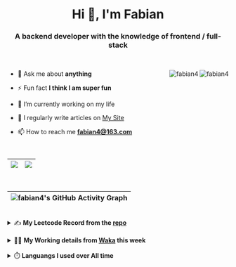 <h1 align="center">Hi 👋, I'm Fabian</h1>
<h3 align="center">A backend developer with the knowledge of frontend / full-stack</h3>

<br/>

<img align="right" src="https://komarev.com/ghpvc/?username=fabian4&label=views&color=0e75b6&style=flat" alt="fabian4" /><img align="right" src="https://img.shields.io/badge/Author-fabian4-orange?logo=Dark%20Reader" alt="fabian4" />


- 💬 Ask me about **anything**

- ⚡ Fun fact **I think I am super fun**

- 🔭 I’m currently working on my life

- 📝 I regularly write articles on [My Site](https://fabian4.site/)

- 📫 How to reach me **fabian4@163.com**


<!-- - 🌱 I’m currently learning **JavaScript** and **typescript** -->

<!-- - 📄 Know about my Daily details on [My Personal Blog Galllery](https://fabian4.github.io/gallery/) -->

<br/>

|  <img align="center" src="https://github-readme-streak-stats.herokuapp.com/?user=fabian4&theme=gruvbox_duo&currStreakNum=2FD3EB&fire=pink&sideLabels=F00&hide_border=true&date_format=[Y.]n.j" /> |  <img align="center" src="https://github-readme-stats.vercel.app/api/top-langs/?username=fabian4&layout=compact&theme=buefy&hide_border=true" /> |
| ------------- | ------------- |

<!-- | <img align="center" src="https://github-readme-stats.vercel.app/api?username=fabian4&count_private=true&show_icons=true&theme=flag-india&show_owner=true&hide_border=true" /> | <img align="center" src="https://github-readme-stats.vercel.app/api/top-langs/?username=fabian4&layout=compact&theme=buefy&hide_border=true&exclude_repo=jdk,jdk-source-learning,spring-framework,netty,jdk,fabian4.github.io,wechaty.js.org,sofa-bolt" /> | <img align="center" src="https://github-readme-streak-stats.herokuapp.com/?user=fabian4&theme=gruvbox_duo&currStreakNum=2FD3EB&fire=pink&sideLabels=F00&hide_border=true&date_format=[Y.]n.j" /> |
| ------------- | ------------- | ------------- | -->

<br/>

|![fabian4's GitHub Activity Graph](https://activity-graph.herokuapp.com/graph?username=fabian4&theme=github-light&area=true)|
| --- |

<br/>
<details>
  <summary>✍️ <b>My Leetcode Record from the <a href="https://github.com/fabian4/leetcode">repo</a></b></summary>
 
 ---
  
  |[![Leetcode Stats](https://leetcode.card.workers.dev/?username=fabianbao&border=0&site=cn)](https://leetcode-cn.com/u/fabianbao/)|
  | ------------- |
  
<!-- |[![Leetcode Stats](https://leetcode.card.workers.dev/?username=fabianbao&border=0&site=cn)](https://leetcode-cn.com/u/fabianbao/)|[![fabian's LeetCode Stats](https://leetcode-stats.vercel.app/api?username=fabian&theme=Light)](https://leetcode-cn.com/u/fabianbao/)|
| ------------- | ------------- | -->
  
</details>

<br/>

<details>
  <summary>👨‍💻 <b>My Working details from <a href="https://wakatime.com/@fabian4">Waka</a> this week</b></summary>

---

<!--START_SECTION:waka-->
![Code Time](http://img.shields.io/badge/Code%20Time-328%20hrs%2032%20mins-blue)

**I'm an Early 🐤** 

```text
🌞 Morning    269 commits    ████████░░░░░░░░░░░░░░░░░   31.87% 
🌆 Daytime    324 commits    █████████░░░░░░░░░░░░░░░░   38.39% 
🌃 Evening    240 commits    ███████░░░░░░░░░░░░░░░░░░   28.44% 
🌙 Night      11 commits     ░░░░░░░░░░░░░░░░░░░░░░░░░   1.3%

```
📅 **I'm Most Productive on Wednesday** 

```text
Monday       141 commits    ████░░░░░░░░░░░░░░░░░░░░░   16.71% 
Tuesday      149 commits    ████░░░░░░░░░░░░░░░░░░░░░   17.65% 
Wednesday    152 commits    ████░░░░░░░░░░░░░░░░░░░░░   18.01% 
Thursday     143 commits    ████░░░░░░░░░░░░░░░░░░░░░   16.94% 
Friday       116 commits    ███░░░░░░░░░░░░░░░░░░░░░░   13.74% 
Saturday     58 commits     █░░░░░░░░░░░░░░░░░░░░░░░░   6.87% 
Sunday       85 commits     ██░░░░░░░░░░░░░░░░░░░░░░░   10.07%

```


📊 **This Week I Spent My Time On** 

```text
💬 Programming Languages: 
TypeScript               1 hr 22 mins        ███████████████████████░░   93.9% 
GitIgnore file           4 mins              █░░░░░░░░░░░░░░░░░░░░░░░░   4.94% 
JSON                     1 min               ░░░░░░░░░░░░░░░░░░░░░░░░░   1.16%

🔥 Editors: 
WebStorm                 1 hr 27 mins        █████████████████████████   100.0%

💻 Operating System: 
Mac                      1 hr 27 mins        █████████████████████████   100.0%

```


<!--END_SECTION:waka-->
  
</details>

<br/>

<details>
  <summary>⏱️ <b>Languangs I used over All time</b></summary>
  
---
  
![languages all time](https://wakatime.com/share/@32ef5ac6-eac5-4886-805c-ce9fe059857e/efc24c85-e478-4696-bcbd-c5669145b831.svg)
  
</details>
